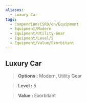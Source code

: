 ```yaml
---
aliases:
  - Luxury Car
tags:
  - Compendium/CSRD/en/Equipment
  - Equipment/Modern
  - Equipment/Utility-Gear
  - Equipment/Level/5
  - Equipment/Value/Exorbitant
---
```

  
    
## Luxury Car    
    
>    
> **Options :** Modern, Utility Gear    
> **Level :** 5    
> **Value :** Exorbitant
